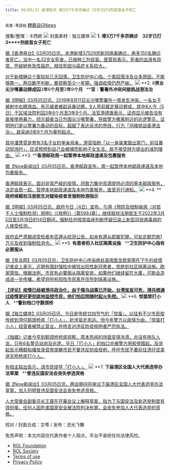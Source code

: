 ```yaml
---
title: 03/05/22 香港快讯 增3万7千多宗确诊 32岁已打3剂疫苗女子死亡
---
```

`英喜-粵語組` [轉載自GNews](https://gnews.org/zh-hans/2111408/)

搜集/整理：卡西欧
![](https://assets.gnews.org/wp-content/uploads/2022/03/0304fenmian.jpg)
封面素材：独立媒体
![](https://assets.gnews.org/wp-content/uploads/2022/03/2022-03-05-1.png)
**1. ****增****3****万****7****千多宗确诊　****32****岁已打****3****剂疫苗女子死亡**

[据【香港电台】03月05日讯，本港新增37529宗新冠病毒确诊，再多150名确诊者死亡，当中一名32岁女死者，已接种三剂疫苗。医管局表示，死者的血液有异常，怀疑她有急性癌症，相信死因与癌症关系较大。](https://news.rthk.hk/rthk/ch/component/k2/1637348-20220305.htm)

[对于新增确诊个案较前几天回落，卫生防护中心指，个案回落涉及众多原因，不能够靠一，两日数字判断，要观察至少一星期，强调疫情仍然严峻。](https://news.rthk.hk/rthk/ch/component/k2/1637348-20220305.htm)
![](https://assets.gnews.org/wp-content/uploads/2022/03/2022-03-05-2.png)
**2. 8****男女尖沙嘴暴动罪成囚****3****年****6****个月至****3****年****9****个月****   ****官：警署外冲突间接挑战港法治**

[据【明报】03月05日讯，2019年8月11日尖沙嘴警署外一带发生冲突，一名女子被射中右眼溅血。有示威者被起诉暴动罪，9人早前裁定暴动罪成，其中8人今（5日）于区域法院判囚3年6个月至3年9个月。法官游德康表示，证供显示被告没有直接使用暴力，但示威者当日包围尖沙嘴警署，导致警方撤离附近的巡逻警员，证明他们是以警署为暴动的目标，超越了表达诉求的界线，行为「间接挑战香港法治」，故采纳3年9个月为量刑起点。](https://news.mingpao.com/ins/港聞/article/20220305/s00001/1646455563710/8男女尖沙嘴暴動罪成囚3年6個月至3年9個月-官-警署外衝突間接挑戰港法治)

[其中潘慧雯是育有3名子女的单亲母亲，游官指她「以一身装束踏出家门，前往暴动现场时」，应该预想到自己会被捕而影响子女生活，故不接受辨方提出的减刑理由。](https://news.mingpao.com/ins/港聞/article/20220305/s00001/1646455563710/8男女尖沙嘴暴動罪成囚3年6個月至3年9個月-官-警署外衝突間接挑戰港法治)
![](https://assets.gnews.org/wp-content/uploads/2022/03/2022-03-05-3.png)
**3. ****香港邮政周一起暂停本地邮政速递及包裹服务**

[据【Now新闻台】03月05日讯，香港邮政宣布，周一起暂停本地邮政速递及本地包裹服务。](https://news.now.com/home/local/player?newsId=468586)

[香港邮政表示，面对非常严峻的疫情，将致力集中资源提供必须的基本邮政服务，决定由周一起，暂停本地邮政速递及本地包裹服务，直至另行通知。](https://news.now.com/home/local/player?newsId=468586)
![](https://assets.gnews.org/wp-content/uploads/2022/03/2022-03-05-4.png)
**4. ****政府续赋权注册医生对疑染疫者发强制检测指示**

[据【明报】03月05日讯，政府今日（4日）宣布，引用《预防及控制疾病（对若干人士强制检测）规例》（《规例》）（第599J章），继续赋权注册医生于2022年3月5日至3月18日的14日期间，强制任何按其临床判断怀疑已染上新型冠状病毒病的人接受检测。](https://news.mingpao.com/ins/港聞/article/20220304/s00001/1646388141895/新冠疫情-政府續賦權註冊醫生對疑染疫者發強制檢測指示)

[政府会严肃跟进受检者有否遵从检测公告，如未有遵从即属犯罪，可处定额罚款1万元及收到强制检测令。](https://news.mingpao.com/ins/港聞/article/20220304/s00001/1646388141895/新冠疫情-政府續賦權註冊醫生對疑染疫者發強制檢測指示)
![](https://assets.gnews.org/wp-content/uploads/2022/03/2022-03-05-5.png)
**5. ****有患者拒入社区隔离设施****   ****卫生防护中心指有必要服从**

[据【星岛网】03月05日讯，卫生防护中心传染病处首席医生欧家荣在下午的疫情记者会上表示，近期有围封强检中被验出阳性新冠患者，拒绝到社区隔离设施。欧家荣指，根据法例，市民有必要服从隔离安排，如果他们继续留在大厦，可能会造成进一步传播，希望将所有阳性市民离开住所到隔离设施。](https://std.stheadline.com/realtime/article/1815494/即時-港聞-疫情消息-有患者拒入社區隔離設施-衞生防護中心指有必要服從)

**[【评论】疫情已经被港共政治化，由于俄乌战事已开始，台湾岌岌可危，港共想通过疫情更好更彻底地监控市民，他们怕后院随时起火失控。](https://std.stheadline.com/realtime/article/1815494/即時-港聞-疫情消息-有患者拒入社區隔離設施-衞生防護中心指有必要服從)**
![](https://assets.gnews.org/wp-content/uploads/2022/03/2022-03-05-6.png)
**6. ****惊蛰禁打小人****   ****警封档口守鹅颈桥**

[据【独立媒体】03月05日讯，今日是传统廿四节气的「惊蛰」，以往有不少市民按传统到湾仔鹅颈桥底「打小人」，祈求驱走恶运。但今年警方以疫情为由，「惊蛰打小人」经营者被禁止营业，并扬言对违反防疫规例者严厉执法。](https://www.inmediahk.net/node/政經/驚蟄禁打小人-警封檔口守鵝頸橋)

[《独媒》记者今早到鹅颈桥桥底视察，原本热闹的场面变得冷清，亦没有排队人龙，只有6名警员站岗及巡逻。平日「打小人」的档口亦被警方用胶带围起，及竖起告示横额和播放录音带提醒市民不要违反防疫规例，呼吁巿民不要前往湾仔坚拿道天桥桥底打小人。](https://www.inmediahk.net/node/政經/驚蟄禁打小人-警封檔口守鵝頸橋)

[有档主贴出告示，请市民提早「打小人」。](https://www.inmediahk.net/node/政經/驚蟄禁打小人-警封檔口守鵝頸橋)
![](https://assets.gnews.org/wp-content/uploads/2022/03/2022-03-05-7.png)
**7. ****下届港区全国人大代表选举办法草案****   ****曾违反国安法会丧失参选资格**

[据【Now新闻台】03月05日讯，两会期间将审议下届港区全国人大代表选举办法草案，加入列明曾违反国安法会丧失参选资格。](https://news.now.com/home/local/player?newsId=468572)

[人大常委会副委员长王晨在开幕会议上解释草案，指为了与国安法及新选举制度有效衔接，任何人因危害国家安全被法院判决有罪，会丧失参加人大代表选举的资格。](https://news.now.com/home/local/player?newsId=468572)

校对 / 封面合成：文粤 / 发布：流光飞舞

 

免责声明：本文内容仅代表作者个人观点，平台不承担任何法律风险。

- [ROL Foundation](https://rolfoundation.org/)
- [ROL Society](https://rolsociety.org/)
- [Terms of use](https://gnews.org/terms-of-use-3/)
- [Privacy Policy](https://gnews.org/privacy-policy/)
